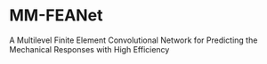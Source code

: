 # MM-FEANet

A Multilevel Finite Element Convolutional Network for Predicting the Mechanical Responses with High Efficiency
